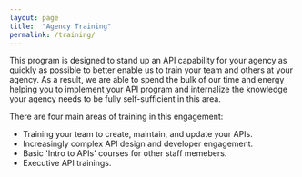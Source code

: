 ```yaml
---
layout: page
title:  "Agency Training"
permalink: /training/
---
```



This program is designed to stand up an API capability for your agency as quickly as possible to better enable us to train your team and others at your agency. As a result, we are able to spend the bulk of our time and energy helping you to implement your API program and internalize the knowledge your agency needs to be fully self-sufficient in this area.  

There are four main areas of training in this engagement:  

* Training your team to create, maintain, and update your APIs.  
* Increasingly complex API design and developer engagement.  
* Basic 'Intro to APIs' courses for other staff memebers. 
* Executive API trainings.  
